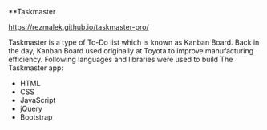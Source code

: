 **Taskmaster

https://rezmalek.github.io/taskmaster-pro/

Taskmaster is a type of To-Do list which is known as Kanban Board. Back in the day, Kanban Board used originally at Toyota to improve manufacturing efficiency. 
Following languages and libraries were used to build The Taskmaster app:

- HTML
- CSS
- JavaScript
- jQuery
- Bootstrap
